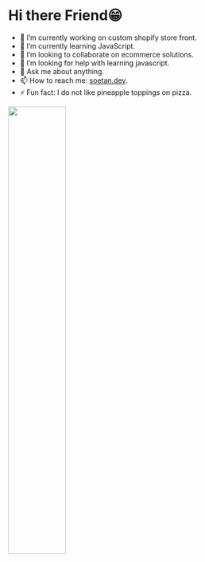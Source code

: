 # Hi there Friend😁



- 🔭 I’m currently working on custom shopify store front.
- 🌱 I’m currently learning JavaScript.
- 👯 I’m looking to collaborate on ecommerce solutions.
- 🤔 I’m looking for help with learning javascript.
- 💬 Ask me about anything.
- 📫 How to reach me: [soetan.dev](https://soetan.dev).
- ⚡ Fun fact: I do not like pineapple toppings on pizza.


<img height="48%" src="https://github-readme-stats.vercel.app/api?username=shoetan&show_icons=true&hide_border=true&&count_private=true&include_all_commits=true&theme=tokyonight" />


<!--
**Shoetan/Shoetan** is a ✨ _special_ ✨ repository because its `README.md` (this file) appears on your GitHub profile.

Here are some ideas to get you started:
- 😄 Pronouns: ...


-->

